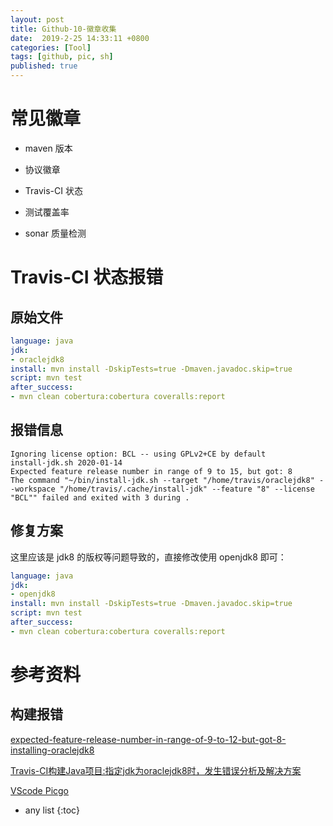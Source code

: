 ```yaml
---
layout: post
title: Github-10-徽章收集
date:  2019-2-25 14:33:11 +0800
categories: [Tool]
tags: [github, pic, sh]
published: true
---
```


# 常见徽章

- maven 版本

- 协议徽章

- Travis-CI 状态

- 测试覆盖率

- sonar 质量检测


# Travis-CI 状态报错

## 原始文件

```yml
language: java
jdk:
- oraclejdk8
install: mvn install -DskipTests=true -Dmaven.javadoc.skip=true
script: mvn test
after_success:
- mvn clean cobertura:cobertura coveralls:report
```

## 报错信息

```
Ignoring license option: BCL -- using GPLv2+CE by default
install-jdk.sh 2020-01-14
Expected feature release number in range of 9 to 15, but got: 8
The command "~/bin/install-jdk.sh --target "/home/travis/oraclejdk8" --workspace "/home/travis/.cache/install-jdk" --feature "8" --license "BCL"" failed and exited with 3 during .
```

## 修复方案

这里应该是 jdk8 的版权等问题导致的，直接修改使用 openjdk8 即可：

```yml
language: java
jdk:
- openjdk8
install: mvn install -DskipTests=true -Dmaven.javadoc.skip=true
script: mvn test
after_success:
- mvn clean cobertura:cobertura coveralls:report
```


# 参考资料

## 构建报错

[expected-feature-release-number-in-range-of-9-to-12-but-got-8-installing-oraclejdk8](https://travis-ci.community/t/expected-feature-release-number-in-range-of-9-to-12-but-got-8-installing-oraclejdk8/1345/8)


[Travis-CI构建Java项目:指定jdk为oraclejdk8时，发生错误分析及解决方案](https://blog.csdn.net/weixin_41287260/article/details/102505427)

[VScode Picgo](https://mp.weixin.qq.com/s/2HnFrcwxHr5g2VvRB2N_JQ)

* any list
{:toc}